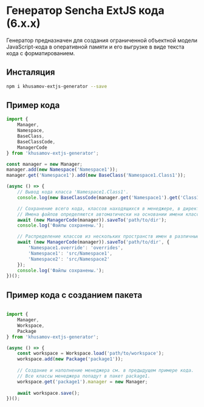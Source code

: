 Генератор Sencha ExtJS кода (6.х.х)
====================================

Генератор предназначен для создания ограниченной объектной модели JavaScript-кода 
в оперативной памяти и его выгрузке в виде текста кода с форматированием.



Инсталяция
-----------

```bash
npm i khusamov-extjs-generator --save
```



Пример кода
------------


```typescript
import { 
	Manager, 
	Namespace, 
	BaseClass, 
	BaseClassCode,
	ManagerCode
} from 'khusamov-extjs-generator';

const manager = new Manager;
manager.add(new Namespace('Namespace1'));
manager.get('Namespace1').add(new BaseClass('Namespace1.Class1'));

(async () => {
	// Вывод кода класса 'Namespace1.Class1'.
    console.log(new BaseClassCode(manager.get('Namespace1').get('Class1')).toString());

	// Сохранение всего кода, классов находящихся в менеджере, в директорию.
	// Имена файлов определяются автоматически на основании имени классов.
	await (new ManagerCode(manager)).saveTo('path/to/dir');
	console.log('Файлы сохранены.');

    // Распределение классов из нескольких пространств имен в различные директории.
    await (new ManagerCode(manager)).saveTo('path/to/dir', {
        'Namespace1.override': 'overrides',
        'Namespace1': 'src/Namespace1',
        'Namespace2': 'src/Namespace2'
    });
    console.log('Файлы сохранены.');
})();
```



Пример кода с созданием пакета
------------------------------

```typescript

import {
	Manager,
	Workspace,
	Package
} from 'khusamov-extjs-generator';

(async () => {
    const workspace = Workspace.load('path/to/workspace');
    workspace.add(new Package('package1'));
    
    // Создание и наполнение менеджера см. в предыдущем примере кода.
    // Все классы менеджера попадут в пакет package1.
    workspace.get('package1').manager = new Manager;
    
    await workspace.save();
})();

```
